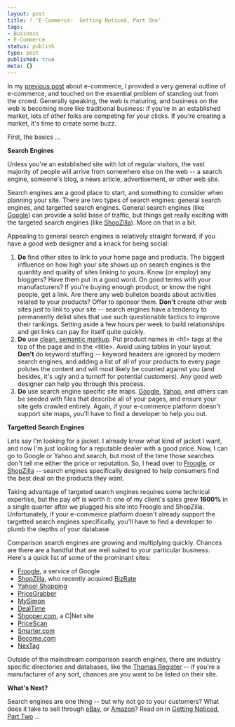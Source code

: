 ```yaml
---
layout: post
title: ! 'E-Commerce:  Getting Noticed, Part One'
tags:
- Business
- E-Commerce
status: publish
type: post
published: true
meta: {}
---
```

In my <a href="http://peat.wordpress.com/2006/06/22/the-e-commerce-playing-field/" target="_blank">previous post</a> about e-commerce, I provided a very general outline of e-commerce, and touched on the essential problem of  standing out from the crowd.  Generally speaking, the web is maturing, and business on the web is becoming more like traditional business: if you're in an established market, lots of other folks are competing for your clicks.  If you're creating a market, it's time to create some buzz.

First, the basics  ...

<b>Search Engines </b>

Unless you're an established site with lot of regular visitors, the vast majority of people will arrive from somewhere else on the web -- a search engine, someone's blog, a news article, advertisement, or other web site.

Search engines are a good place to start, and something to consider when planning your site.  There are two types of search engines: general search engines, and targetted search engines.  General search engines (like <a href="http://google.com/" target="_blank">Google</a>) can provide a solid base of traffic, but things get really exciting with the targeted search engines (like <a href="http://www.shopzilla.com/" target="_blank">ShopZilla</a>).  More on that in a bit.

Appealing to general search engines is relatively straight forward, if you have a good web designer and a knack for being social:
<ol>
	<li><b>Do</b> find other sites to link to your home page and products.  The biggest influence on how high your site shows up on search engines is the quantity and quality of sites linking to yours.  Know (or employ) any bloggers?  Have them put in a good word.  On good terms with your manufacturers? If you're buying enough product, or know the right people, get a link.  Are there any web bulleton boards about activities related to your products?  Offer to sponsor them.  <b>Don't</b> create other web sites just to link to your site -- search engines have a tendency to permanently delist sites that use such questionable tactics to improve their rankings.  Setting aside a few hours per week to build relationships and get links can pay for itself quite quickly.</li>
	<li><b>Do</b> use <a href="http://www.alistapart.com/topics/code/htmlxhtml/" target="_blank">clean, semantic markup</a>.  Put product names in &lt;h1&gt; tags at the top of the page and in the &lt;title&gt;.  Avoid using tables in your layout.  <b>Don't</b> do keyword stuffing -- keyword headers are ignored by modern search engines, and adding a list of all of your products to every page polutes the content and will most likely be counted against you (and besides, it's ugly and a turnoff for potential customers).  Any good web designer can help you through this process.</li>
	<li><b>Do</b> use search engine specific site maps.  <a href="http://www.google.com/support/webmasters/bin/answer.py?answer=34654" target="_blank">Google</a>, <a href="http://submit.search.yahoo.com/free/request" target="_blank">Yahoo</a>, and others can be seeded with files that describe all of your pages, and ensure your site gets crawled entirely.  Again, if your e-commerce platform doesn't support site maps, you'll have to find a developer to help you out.</li>
</ol>
<b>Targetted Search Engines</b>

Lets say I'm looking for a jacket.  I already know what kind of jacket I want, and now I'm just looking for a reputable dealer with a good price.  Now, I can go to Google or Yahoo and search, but most of the time those searches don't tell me either the price or reputation.  So, I head over to <a href="http://froogle.com/" target="_blank">Froogle</a>, or <a href="http://shopzilla.com/" target="_blank">ShopZilla</a> -- search engines specifically designed to help consumers find the best deal on the products they want.

Taking advantage of targeted search engines requires some technical expertise, but the pay off is worth it:  one of my client's sales grew <b>1600%</b> in a single quarter after we plugged his site into Froogle and ShopZilla.  Unfortunately, if your e-commerce platform doesn't already support the targetted search engines specifically, you'll have to find a developer to plumb the depths of your database.

Comparison search engines are growing and multiplying quickly.  Chances are there are a handful that are well suited to your particular business.  Here's a quick list of some of the prominant sites:
<ul>
	<li><a href="http://froogle.com/" target="_blank">Froogle</a>, a service of Google</li>
	<li><a href="http://shopzilla.com/" target="_blank">ShopZilla</a>, who recently acquired <a href="http://bizrate.com/" target="_blank">BizRate</a></li>
	<li><a href="http://shopping.yahoo.com/" target="_blank">Yahoo! Shopping</a></li>
	<li><a href="http://www.pricegrabber.com/" target="_blank">PriceGrabber</a></li>
	<li><a href="http://mysimon.com/" target="_blank">MySimon</a></li>
	<li><a href="http://dealtime.com/" target="_blank">DealTime</a></li>
	<li><a href="http://shopper.com/" target="_blank">Shopper.com</a>, a C|Net site</li>
	<li><a href="http://pricescan.com/">PriceScan</a></li>
	<li><a href="http://smarter.com/">Smarter.com</a></li>
	<li><a href="http://become.com/">Become.com</a></li>
	<li><a href="http://nextag.com/">NexTag</a></li>
</ul>
Outside of the mainstream comparison search engines, there are industry specific directories and databases, like the <a href="http://www.thomasnet.com/" target="_blank">Thomas Register</a> -- if you're a manufacturer of any sort, chances are you want to be listed on their site.

<b>What's Next?</b>

Search engines are one thing -- but why not go to your customers?  What does it take to sell through <a href="http://ebay.com/" target="_blank">eBay</a>, or <a href="http://amazon.com/" target="_blank">Amazon</a>?  Read on in <a href="http://peat.wordpress.com/2006/06/27/e-commerce-getting-noticed-part-two/">Getting Noticed, Part Two</a> ...
